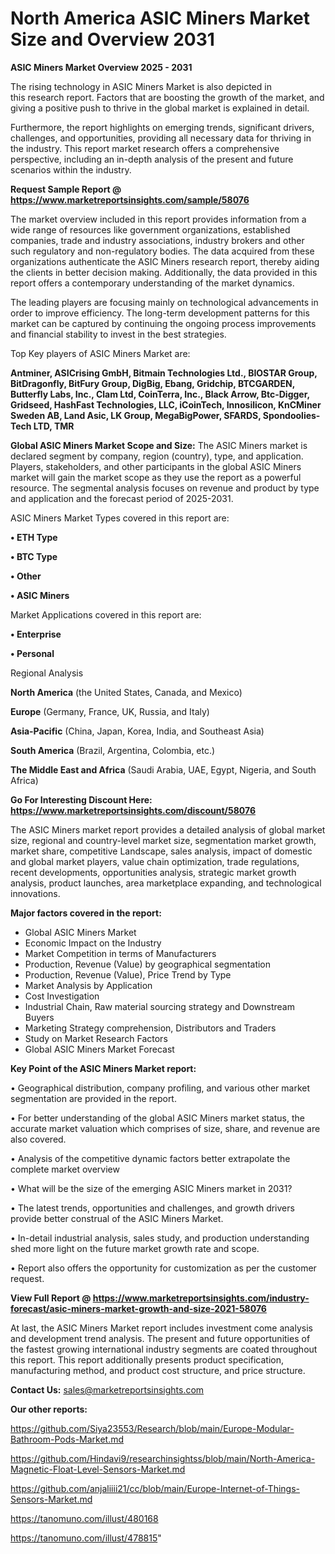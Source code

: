 # North America ASIC Miners Market Size and Overview 2031

<Strong> ASIC Miners Market Overview 2025 - 2031</strong>

The rising technology in ASIC Miners Market is also depicted in this research report. Factors that are boosting the growth of the market, and giving a positive push to thrive in the global market is explained in detail.

Furthermore, the report highlights on emerging trends, significant drivers, challenges, and opportunities, providing all necessary data for thriving in the industry. This report market research offers a comprehensive perspective, including an in-depth analysis of the present and future scenarios within the industry.

<strong>Request Sample Report @ <a href=https://www.marketreportsinsights.com/sample/58076>https://www.marketreportsinsights.com/sample/58076</a></strong>

The market overview included in this report provides information from a wide range of resources like government organizations, established companies, trade and industry associations, industry brokers and other such regulatory and non-regulatory bodies. The data acquired from these organizations authenticate the ASIC Miners research report, thereby aiding the clients in better decision making. Additionally, the data provided in this report offers a contemporary understanding of the market dynamics.

The leading players are focusing mainly on technological advancements in order to improve efficiency. The long-term development patterns for this market can be captured by continuing the ongoing process improvements and financial stability to invest in the best strategies.

Top Key players of ASIC Miners Market are:

<strong>Antminer, ASICrising GmbH, Bitmain Technologies Ltd., BIOSTAR Group, BitDragonfly, BitFury Group, DigBig, Ebang, Gridchip, BTCGARDEN, Butterfly Labs, Inc., Clam Ltd, CoinTerra, Inc., Black Arrow, Btc-Digger, Gridseed, HashFast Technologies, LLC, iCoinTech, Innosilicon, KnCMiner Sweden AB, Land Asic, LK Group, MegaBigPower, SFARDS, Spondoolies-Tech LTD, TMR</strong>

<strong><b>Global ASIC Miners Market Scope and Size:</b></strong>
The ASIC Miners market is declared segment by company, region (country), type, and application. Players, stakeholders, and other participants in the global ASIC Miners market will gain the market scope as they use the report as a powerful resource. The segmental analysis focuses on revenue and product by type and application and the forecast period of 2025-2031.

ASIC Miners Market Types covered in this report are:

<strong>• ETH Type

• BTC Type

• Other

• ASIC Miners</strong>

Market Applications covered in this report are:

<strong>• Enterprise

• Personal</strong> 

Regional Analysis

<strong>North America</strong> (the United States, Canada, and Mexico)

<strong>Europe</strong> (Germany, France, UK, Russia, and Italy)

<strong>Asia-Pacific</strong> (China, Japan, Korea, India, and Southeast Asia)

<strong>South America</strong> (Brazil, Argentina, Colombia, etc.)

<strong>The Middle East and Africa</strong> (Saudi Arabia, UAE, Egypt, Nigeria, and South Africa)

<strong>Go For Interesting Discount Here: <a href=https://www.marketreportsinsights.com/discount/58076>https://www.marketreportsinsights.com/discount/58076</a></strong>

The ASIC Miners market report provides a detailed analysis of global market size, regional and country-level market size, segmentation market growth, market share, competitive Landscape, sales analysis, impact of domestic and global market players, value chain optimization, trade regulations, recent developments, opportunities analysis, strategic market growth analysis, product launches, area marketplace expanding, and technological innovations.

<strong><b>Major factors covered in the report:</b></strong>
<ul>
  <li>Global ASIC Miners Market </li>
  <li>Economic Impact on the Industry</li>
  <li>Market Competition in terms of Manufacturers</li>
  <li>Production, Revenue (Value) by geographical segmentation</li>
  <li>Production, Revenue (Value), Price Trend by Type</li>
  <li>Market Analysis by Application</li>
  <li>Cost Investigation</li>
  <li>Industrial Chain, Raw material sourcing strategy and Downstream Buyers</li>
  <li>Marketing Strategy comprehension, Distributors and Traders</li>
  <li>Study on Market Research Factors</li>
  <li>Global ASIC Miners Market Forecast</li>
</ul>

<strong><b>Key Point of the ASIC Miners Market report:</b></strong>

• Geographical distribution, company profiling, and various other market segmentation are provided in the report.

• For better understanding of the global ASIC Miners market status, the accurate market valuation which comprises of size, share, and revenue are also covered.

• Analysis of the competitive dynamic factors better extrapolate the complete market overview

• What will be the size of the emerging ASIC Miners market in 2031?

• The latest trends, opportunities and challenges, and growth drivers provide better construal of the ASIC Miners Market.

• In-detail industrial analysis, sales study, and production understanding shed more light on the future market growth rate and scope.

• Report also offers the opportunity for customization as per the customer request.

<strong><b>View Full Report @ <a href=https://www.marketreportsinsights.com/industry-forecast/asic-miners-market-growth-and-size-2021-58076>https://www.marketreportsinsights.com/industry-forecast/asic-miners-market-growth-and-size-2021-58076</a></b></strong>


At last, the ASIC Miners Market report includes investment come analysis and development trend analysis. The present and future opportunities of the fastest growing international industry segments are coated throughout this report. This report additionally presents product specification, manufacturing method, and product cost structure, and price structure.

<strong>Contact Us:</strong>
sales@marketreportsinsights.com

<strong>Our other reports:</strong>

<a href=https://github.com/Siya23553/Research/blob/main/Europe-Modular-Bathroom-Pods-Market.md>https://github.com/Siya23553/Research/blob/main/Europe-Modular-Bathroom-Pods-Market.md</a>

<a href=https://github.com/Hindavi9/researchinsightss/blob/main/North-America-Magnetic-Float-Level-Sensors-Market.md>https://github.com/Hindavi9/researchinsightss/blob/main/North-America-Magnetic-Float-Level-Sensors-Market.md</a>

<a href=https://github.com/anjaliiii21/cc/blob/main/Europe-Internet-of-Things-Sensors-Market.md>https://github.com/anjaliiii21/cc/blob/main/Europe-Internet-of-Things-Sensors-Market.md</a>

<a href=https://tanomuno.com/illust/480168>https://tanomuno.com/illust/480168</a>

<a href=https://tanomuno.com/illust/478815>https://tanomuno.com/illust/478815</a>"
